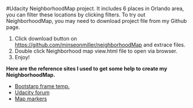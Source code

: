 #Udacity NeighborhoodMap project.
It includes 6 places in Orlando area, you can filter these locations by clicking filters.
To try out NeighborhoodMap, you may need to download project file from my Github page.

1. Click download button on https://github.com/minseonmiller/neighborhoodMap and extrace files.
2. Double click Neighborhood map view.html file to open via browser.
3. Enjoy!
 
**Here are the reference sites I used to get some help to create my NeighborhoodMap.**
 - [Bootstarp frame temp.](https://startbootstrap.com/template-overviews/simple-sidebar)
 - [Udacity forum](https://discussions.udacity.com/t/map-project-responsive/208857)
 - [Map markers](https://wrightshq.com/playground/placing-multiple-markers-on-a-google-map-using-api-3)
